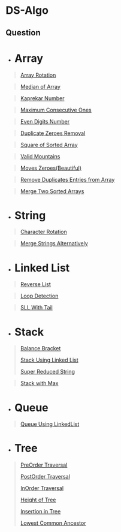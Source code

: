 # DS-Algo

## Question

- # **Array**
> [Array Rotation](https://github.com/skar1707/DS-Algo/blob/main/Array/Array_Rotation.cpp)

> [Median of Array](https://github.com/skar1707/DS-Algo/blob/main/Array/Median.cpp)

> [Kaprekar Number](https://github.com/skar1707/DS-Algo/blob/main/Array/Kaprekar_Number.cpp)

> [Maximum Consecutive Ones](https://github.com/skar1707/DS-Algo/blob/main/Array/findMaxConsecutiveOnes.cpp)

>[Even Digits Number](https://github.com/skar1707/DS-Algo/blob/main/Array/EvenNumberDigits.cpp)

>[Duplicate Zeroes Removal](https://github.com/skar1707/DS-Algo/blob/main/Array/Duplicate_Zero.cpp)

>[Square of Sorted Array](https://github.com/skar1707/DS-Algo/blob/main/Array/Square_of_Sorted_Array.cpp)

>[Valid Mountains](https://github.com/skar1707/DS-Algo/blob/main/Array/Valid_Mountain.cpp)

>[Moves Zeroes(Beautiful)](https://github.com/skar1707/DS-Algo/blob/main/Array/Move_Zeroes.cpp)

>[Remove Duplicates Entries from Array](https://github.com/skar1707/DS-Algo/blob/main/Array/RemoveDuplicate.cpp)

>[Merge Two Sorted Arrays](https://github.com/skar1707/DS-Algo/blob/main/Array/MergeSortedArray.cpp)

- # **String**
>[Character Rotation](https://github.com/skar1707/DS-Algo/blob/main/String/Character_Rotation.cpp)

>[Merge Strings Alternatively](https://github.com/skar1707/DS-Algo/blob/main/String/MergeAlternatively.cpp)

- # **Linked List**
> [Reverse List](https://github.com/skar1707/DS-Algo/blob/main/Linked%20List/Reverse_List.cpp)

> [Loop Detection](https://github.com/skar1707/DS-Algo/blob/main/Linked%20List/Loop_Detection.cpp)

> [SLL With Tail](https://github.com/skar1707/DS-Algo/blob/main/Linked%20List/SLL_With_Tail.cpp)

- # **Stack**
> [Balance Bracket](https://github.com/skar1707/DS-Algo/blob/main/Stack/BalancedBracket.cpp)
> 
> [Stack Using Linked List](https://github.com/skar1707/DS-Algo/blob/main/Stack/StackUsingLinkedList.cpp)
> 
> [Super Reduced String](https://github.com/skar1707/DS-Algo/blob/main/Stack/Super_Reduced_string.cpp)

> [Stack with Max](https://github.com/skar1707/DS-Algo/blob/main/Stack/stack_with_max_naive.cpp)

- # **Queue**
> [Queue Using LinkedList](https://github.com/skar1707/DS-Algo/blob/main/Queue/QueueUsingLinkedList.cpp)

- # **Tree**
> [PreOrder Traversal](https://github.com/skar1707/DS-Algo/blob/main/Tree/PreOrderTraversal.cpp)
> 
> [PostOrder Traversal](https://github.com/skar1707/DS-Algo/blob/main/Tree/PostOrderTraversal.cpp)
> 
> [InOrder Traversal](https://github.com/skar1707/DS-Algo/blob/main/Tree/InOrderTraversal.cpp)
> 
> [Height of Tree](https://github.com/skar1707/DS-Algo/blob/main/Tree/HeightofTree.cpp)
> 
> [Insertion in Tree](https://github.com/skar1707/DS-Algo/blob/main/Tree/InsertioninTree.cpp)
> 
> [Lowest Common Ancestor](https://github.com/skar1707/DS-Algo/blob/main/Tree/Lowest_Common_Ancestor.cpp)
